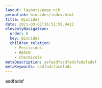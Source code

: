 ```yaml
---
layout: layouts/page.njk
permalink: biocides/index.html
title: Biocides
date: 2021-03-01T16:51:59.942Z
eleventyNavigation:
  order: 0
  key: Biocides
  children_relation:
    - Pesticides
    - REACH
    - Checmicals
metaDescription: asfasdfasdfadsfadsfadsf
metaKeywords: asdfadsfasdfads
---
```

asdfadsf